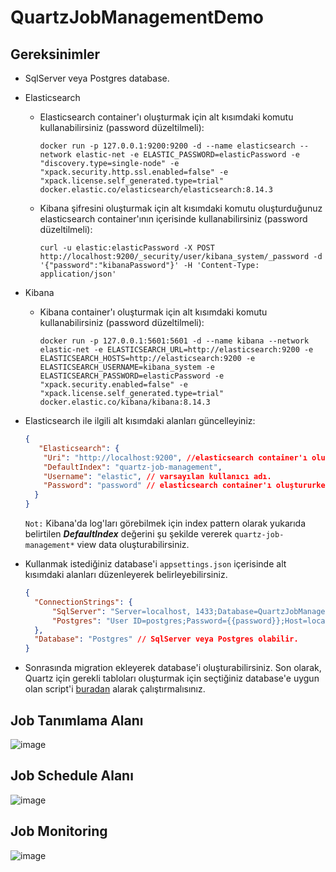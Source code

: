 # QuartzJobManagementDemo

## Gereksinimler

- SqlServer veya Postgres database.
- Elasticsearch
  - Elasticsearch  container'ı oluşturmak için alt kısımdaki komutu kullanabilirsiniz (password düzeltilmeli):
        
        docker run -p 127.0.0.1:9200:9200 -d --name elasticsearch --network elastic-net -e ELASTIC_PASSWORD=elasticPassword -e "discovery.type=single-node" -e "xpack.security.http.ssl.enabled=false" -e "xpack.license.self_generated.type=trial" docker.elastic.co/elasticsearch/elasticsearch:8.14.3

  - Kibana şifresini oluşturmak için alt kısımdaki komutu oluşturduğunuz elasticsearch container'ının içerisinde kullanabilirsiniz (password düzeltilmeli):

        curl -u elastic:elasticPassword -X POST http://localhost:9200/_security/user/kibana_system/_password -d '{"password":"kibanaPassword"}' -H 'Content-Type: application/json'

- Kibana
  - Kibana  container'ı oluşturmak için alt kısımdaki komutu kullanabilirsiniz (password düzeltilmeli):
   
        docker run -p 127.0.0.1:5601:5601 -d --name kibana --network elastic-net -e ELASTICSEARCH_URL=http://elasticsearch:9200 -e ELASTICSEARCH_HOSTS=http://elasticsearch:9200 -e ELASTICSEARCH_USERNAME=kibana_system -e ELASTICSEARCH_PASSWORD=elasticPassword -e "xpack.security.enabled=false" -e "xpack.license.self_generated.type=trial" docker.elastic.co/kibana/kibana:8.14.3

- Elasticsearch ile ilgili alt kısımdaki alanları güncelleyiniz:

  ```json
  {
     "Elasticsearch": {
      "Uri": "http://localhost:9200", //elasticsearch container'ı oluştururken tanımladığınız adres.
      "DefaultIndex": "quartz-job-management",
      "Username": "elastic", // varsayılan kullanıcı adı.
      "Password": "password" // elasticsearch container'ı oluştururken tanımladığınız password.
    }
  }
  ```

  `Not:` Kibana'da log'ları görebilmek için index pattern olarak yukarıda belirtilen ***DefaultIndex*** değerini şu şekilde vererek `quartz-job-management*` view data oluşturabilirsiniz.

- Kullanmak istediğiniz database'i `appsettings.json` içerisinde alt kısımdaki alanları düzenleyerek belirleyebilirsiniz.
  
  ```json
  {
    "ConnectionStrings": {
        "SqlServer": "Server=localhost, 1433;Database=QuartzJobManagement;User Id=sa;{{Password}}=password;TrustServerCertificate=True", // password düzeltilmeli.
        "Postgres": "User ID=postgres;Password={{password}};Host=localhost;Port=5432;Database=QuartzJobManagement;" // password düzeltilmeli.
    },
    "Database": "Postgres" // SqlServer veya Postgres olabilir.
  }
  ```

- Sonrasında migration ekleyerek database'i oluşturabilirsiniz. 
  Son olarak, Quartz için gerekli tabloları oluşturmak için seçtiğiniz database'e uygun olan script'i [buradan](https://github.com/quartznet/quartznet/tree/main/database/tables) alarak çalıştırmalısınız.

## Job Tanımlama Alanı

![image](https://github.com/user-attachments/assets/da8605ef-3e03-4207-93a4-f6a99b83e52f)

## Job Schedule Alanı

![image](https://github.com/user-attachments/assets/02070fb5-7fd4-48e6-af84-48ed9a5e2253)

## Job Monitoring

![image](https://github.com/user-attachments/assets/31492f76-17ab-4dce-939a-a48ea1e5030e)
